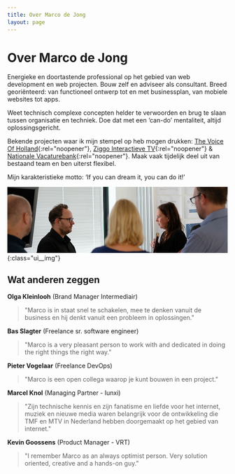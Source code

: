 ```yaml
---
title: Over Marco de Jong
layout: page
---
```


Over Marco de Jong
==================

Energieke en doortastende professional op het gebied van web development en web projecten. Bouw zelf en adviseer als
consultant. Breed georiënteerd: van functioneel ontwerp tot en met businessplan, van mobiele websites tot apps.

Weet technisch complexe concepten helder te verwoorden en brug te slaan tussen organisatie en techniek. Doe dat met
een ‘can-do’ mentaliteit, altijd oplossingsgericht.

Bekende projecten waar ik mijn stempel op heb mogen drukken:
[The Voice Of Holland](http://www.thevoiceofholland.com){:rel="noopener"}, [Ziggo Interactieve TV](http://www.ziggo.nl){:rel="noopener"} & [Nationale Vacaturebank](http://www.nationalevacaturebank.nl){:rel="noopener"}. Maak vaak tijdelijk deel uit van bestaand team
en ben uiterst flexibel.

Mijn karakteristieke motto: ‘If you can dream it, you can do it!’

![Marco de Jong](/img/marco-de-jong2.jpg){:class="ui__img"}

Wat anderen zeggen
------------------
**Olga Kleinlooh** (Brand Manager Intermediair)
>"Marco is in staat snel te schakelen, mee te denken vanuit de business en hij denkt vanuit een probleem in oplossingen."

**Bas Slagter** (Freelance sr. software engineer)
>"Marco is a very pleasant person to work with and dedicated in doing the right things the right way."

**Pieter Vogelaar** (Freelance DevOps)
>"Marco is een open collega waarop je kunt bouwen in een project."

**Marcel Knol** (Managing Partner - Iunxi)
>"Zijn technische kennis en zijn fanatisme en liefde voor het internet, muziek en nieuwe media waren belangrijk voor de ontwikkeling die TMF en MTV in Nederland hebben doorgemaakt op het gebied van internet."

**Kevin Goossens** (Product Manager - VRT)
>"I remember Marco as an always optimist person. Very solution oriented, creative and a hands-on guy."
